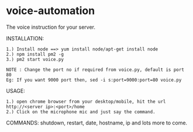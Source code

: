 # voice-automation
The voice instruction for your server.

INSTALLATION:
	
	1.) Install node ==> yum install node/apt-get install node
	2.) npm install pm2 -g
	3.) pm2 start voice.py

	NOTE : Change the port no if required from voice.py, default is port 80
	Eg: If you want 9000 port then, sed -i s:port=9000:port=80 voice.py

USAGE:

	1.) open chrome browser from your desktop/mobile, hit the url http://<server ip>:<port>/home
	2.) Click on the microphone mic and just say the command.

COMMANDS:
	shutdown, restart, date, hostname, ip and lots more to come.

